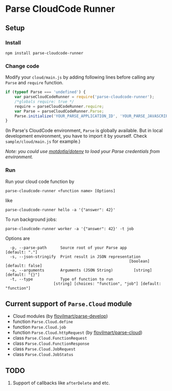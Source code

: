 # Parse CloudCode Runner

## Setup

### Install
```
npm install parse-cloudcode-runner
```

### Change code
Modify your `cloud/main.js` by adding following lines before calling any `Parse` and `require` function.
```javascript
if (typeof Parse === 'undefined') {
    var parseCloudCodeRunner = require('parse-cloudcode-runner');
    /*globals require: true */
    require = parseCloudCodeRunner.require;
    var Parse = parseCloudCodeRunner.Parse;
    Parse.initialize('YOUR_PARSE_APPLICATION_ID', 'YOUR_PARSE_JAVASCRIPT_KEY');
}
```
(In Parse's CloudCode environment, `Parse` is globally available. But in local development environment,
you have to import it by yourself. Check `sample/cloud/main.js` for example.)

_Note: you could use [motdotla/dotenv](https://github.com/motdotla/dotenv)
to load your Parse credentials from environment._

### Run
Run your cloud code function by
```
parse-cloudcode-runner <function name> [Options]
```
like
```
parse-cloudcode-runner hello -a '{"answer": 42}'
```

To run background jobs:
```
parse-cloudcode-runner worker -a '{"answer": 42}' -t job
```

Options are
```
  -p, --parse-path      Source root of your Parse app             [default: "."]
  -s, --json-stringify  Print result in JSON representation
                                                      [boolean] [default: false]
  -a, --arguments       Arguments (JSON String)         [string] [default: "{}"]
  -t, --type            Type of function to run
                     [string] [choices: "function", "job"] [default: "function"]
```

## Current support of `Parse.Cloud` module

* Cloud modules (by [flovilmart/parse-develop](https://github.com/flovilmart/parse-develop))
* function `Parse.Cloud.define`
* function `Parse.Cloud.job`
* function `Parse.Cloud.httpRequest` (by [flovilmart/parse-cloud](https://github.com/flovilmart/parse-cloud))
* class `Parse.Cloud.FunctionRequest`
* class `Parse.Cloud.FunctionResponse`
* class `Parse.Cloud.JobRequest`
* class `Parse.Cloud.JobStatus`

## TODO

1. Support of callbacks like `afterDelete` and etc.
